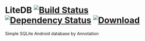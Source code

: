# LiteDB [![Build Status](https://travis-ci.org/luhonghai/LiteDB.svg?branch=master)](https://travis-ci.org/luhonghai/LiteDB) [![Dependency Status](https://www.versioneye.com/user/projects/55ee5a07211c6b001f0017d5/badge.svg?style=flat)](https://www.versioneye.com/user/projects/55ee5a07211c6b001f0017d5) [ ![Download](https://api.bintray.com/packages/luhonghai/maven/LiteDB/images/download.svg) ](https://bintray.com/luhonghai/maven/LiteDB/_latestVersion)

Simple SQLite Android database by Annotation